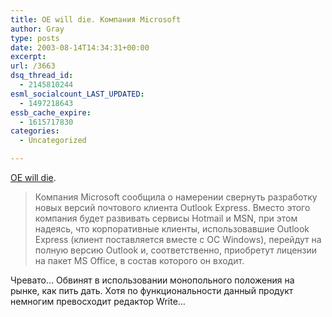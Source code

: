 ```yaml
---
title: OE will die. Компания Microsoft
author: Gray
type: posts
date: 2003-08-14T14:34:31+00:00
excerpt:
url: /3663
dsq_thread_id:
  - 2145810244
esml_socialcount_LAST_UPDATED:
  - 1497218643
essb_cache_expire:
  - 1615717830
categories:
  - Uncategorized

---
```








<a href="http://www.cnews.ru/newsline/index.shtml?2003/08/14/147392" target="_blank">OE will die</a>.

> Компания Microsoft сообщила о намерении свернуть разработку новых версий почтового клиента Outlook Express. Вместо этого компания будет развивать сервисы Hotmail и MSN, при этом надеясь, что корпоративные клиенты, использовавшие Outlook Express (клиент поставляется вместе с ОС Windows), перейдут на полную версию Outlook и, соответственно, приобретут лицензии на пакет MS Office, в состав которого он входит.

Чревато&#8230; Обвинят в использовании монопольного положения на рынке, как пить дать. Хотя по функциональности данный продукт немногим превосходит редактор Write&#8230;